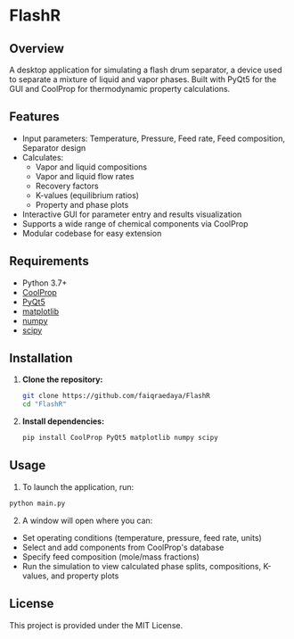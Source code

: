 # FlashR

## Overview
A desktop application for simulating a flash drum separator, a device used to separate a mixture of liquid and vapor phases. Built with PyQt5 for the GUI and CoolProp for thermodynamic property calculations.

## Features
- Input parameters: Temperature, Pressure, Feed rate, Feed composition, Separator design
- Calculates:
  - Vapor and liquid compositions
  - Vapor and liquid flow rates
  - Recovery factors
  - K-values (equilibrium ratios)
  - Property and phase plots
- Interactive GUI for parameter entry and results visualization
- Supports a wide range of chemical components via CoolProp
- Modular codebase for easy extension

## Requirements
- Python 3.7+
- [CoolProp](http://www.coolprop.org/)
- [PyQt5](https://pypi.org/project/PyQt5/)
- [matplotlib](https://matplotlib.org/)
- [numpy](https://numpy.org/)
- [scipy](https://scipy.org/)

## Installation
1. **Clone the repository:**
   ```bash
   git clone https://github.com/faiqraedaya/FlashR
   cd "FlashR"
   ```
2. **Install dependencies:**
   ```bash
   pip install CoolProp PyQt5 matplotlib numpy scipy 
   ```

## Usage
1. To launch the application, run:
  ```bash
  python main.py
  ```
2. A window will open where you can:
  - Set operating conditions (temperature, pressure, feed rate, units)
  - Select and add components from CoolProp's database
  - Specify feed composition (mole/mass fractions)
  - Run the simulation to view calculated phase splits, compositions, K-values, and property plots

## License
This project is provided under the MIT License.
